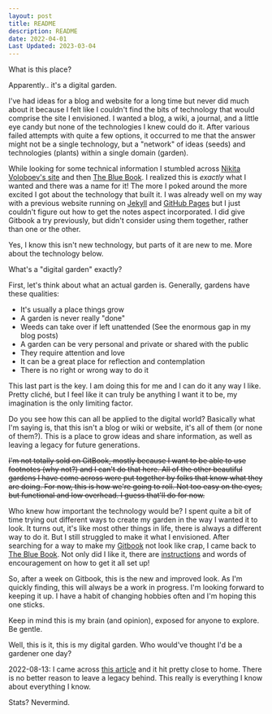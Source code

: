 ```yaml
---
layout: post
title: README
description: README
date: 2022-04-01
Last Updated: 2023-03-04
---
```

What is this place?

Apparently.. it's a digital garden.

I've had ideas for a blog and website for a long time but never did much about it because I felt like I couldn't find the bits of technology that would comprise the site I envisioned. I wanted a blog, a wiki, a journal, and a little eye candy but none of the technologies I knew could do it. After various failed attempts with quite a few options, it occurred to me that the answer might not be a single technology, but a "network" of ideas (seeds) and technologies (plants) within a single domain (garden).

While looking for some technical information I stumbled across <a href="https://wiki.nikiv.dev/" class="hvr-wobble-skew">Nikita Voloboev's site</a> and then <a href="https://lyz-code.github.io/blue-book" class="hvr-wobble-skew">The Blue Book</a>. I realized this is *exactly* what I wanted and there was a name for it! The more I poked around the more excited I got about the technology that built it. I was already well on my way with a previous website running on <a href="https://jekyllrb.com/" class="hvr-wobble-skew">Jekyll</a> and <a href="https://guides.github.com/features/pages/" class="hvr-wobble-skew">GitHub Pages</a> but I just couldn't figure out how to get the notes aspect incorporated.  I did give Gitbook a try previously, but didn't consider using them together, rather than one or the other.

Yes, I know this isn't new technology, but parts of it are new to me. More about the technology below.

What's a "digital garden" exactly?

First, let's think about what an actual garden is. Generally, gardens have these qualities:

* It's usually a place things grow
* A garden is never really "done"
* Weeds can take over if left unattended (See the enormous gap in my blog posts)
* A garden can be very personal and private or shared with the public
* They require attention and love
* It can be a great place for reflection and contemplation
* There is no right or wrong way to do it

This last part is the key. I am doing this for me and I can do it any way I like. Pretty cliché, but I feel like it can truly be anything I want it to be, my imagination is the only limiting factor.

Do you see how this can all be applied to the digital world? Basically what I'm saying is, that this isn't a blog or wiki or website, it's all of them (or none of them?). This is a place to grow ideas and share information, as well as leaving a legacy for future generations. 

~~I'm not totally sold on GitBook, mostly because I want to be able to use footnotes (why not?) and I can't do that here. All of the other beautiful gardens I have come across were put together by folks that know what they are doing. For now, this is how we're going to roll. Not too easy on the eyes, but functional and low overhead. I guess that'll do for now.~~

Who knew how important the technology would be? I spent quite a bit of time trying out different ways to create my garden in the way I wanted it to look.  It turns out, it's like most other things in life, there is always a different way to do it.  But I still struggled to make it what I envisioned. After searching for a way to make my <a href="https://app.gitbook.com/" class="hvr-wobble-skew">Gitbook</a> not look like crap, I came back to <a href="https://lyz-code.github.io/blue-book" class="hvr-wobble-skew">The Blue Book</a>. Not only did I like it, there are <a href="https://lyz-code.github.io/blue-book/#make-your-own-digital-garden" class="hvr-wobble-skew">instructions</a> and words of encouragement on how to get it all set up!  

So, after a week on Gitbook, this is the new and improved look. As I'm quickly finding, this will always be a work in progress.  I'm looking forward to keeping it up.  I have a habit of changing hobbies often and I'm hoping this one sticks.

Keep in mind this is my brain (and opinion), exposed for anyone to explore. Be gentle.

Well, this is it, this is my digital garden. Who would've thought I'd be a gardener one day?

2022-08-13: I came across <a href="https://news.ycombinator.com/item?id=32349006" class="hvr-wobble-skew">this article</a> and it hit pretty close to home.  There is no better reason to leave a legacy behind.  This really is everything I know about everything I know.

Stats? Nevermind.